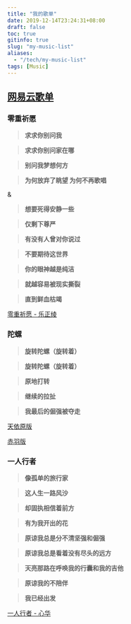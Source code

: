 ```yaml
---
title: "我的歌单"
date: 2019-12-14T23:24:31+08:00
draft: false
toc: true
gitinfo: true
slug: "my-music-list"
aliases:
  - "/tech/my-music-list"
tags: [Music]
---
```


## [网易云歌单](https://music.163.com/#/m/playlist?id=2313754379)

### 零重祈愿

> **求求你别问我**

> **求求你别问家在哪**

> **别问我梦想何方**

> **为何放弃了眺望 为何不再歌唱**

& 

> **想要死得安静一些**

> **仅剩下尊严**

> **有没有人曾对你说过**

> **不要期待这世界**

> **你的眼神越是纯洁**

> **就越容易被现实撕裂**

> **直到鲜血枯竭**


[零重祈愿 - 乐正绫](https://music.163.com/#/m/song?id=462012620)

### 陀螺

> **旋转陀螺（旋转着）**

> **旋转陀螺（旋转着）**

> **原地打转**

> **继续的拉扯**

> **我最后的倔强被夺走**


[天依原版](https://music.163.com/#/m/song?id=33922828)

[赤羽版](https://music.163.com/#/m/song?id=1362534062)

### 一人行者

> **像孤单的旅行家**

> **这人生一路风沙**

> **却固执相信着前方**

> **有为我开出的花**


> **原谅我总是分不清坚强和倔强**

> **原谅我总是看着没有尽头的远方**

> **天亮那路在呼唤我的行囊和我的吉他**

> **原谅我的不陪伴**

> **我已经出发**


[一人行者 - 心华](https://music.163.com/#/song?id=526116050)
